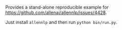 Provides a stand-alone reproducible example for https://github.com/allenai/allennlp/issues/4428.

Just install `allennlp` and then run `python bin/run.py`.
